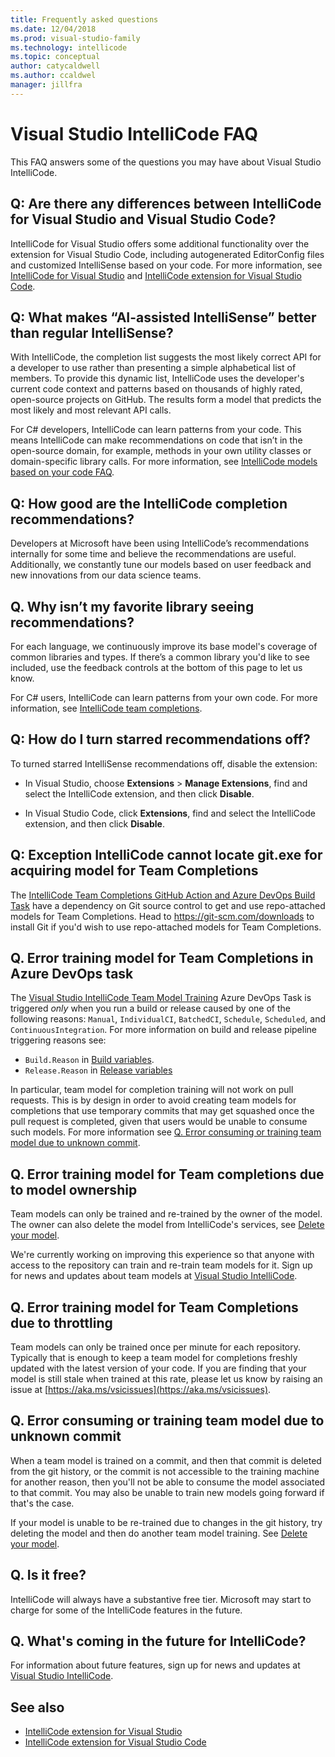 ```yaml
---
title: Frequently asked questions
ms.date: 12/04/2018
ms.prod: visual-studio-family
ms.technology: intellicode
ms.topic: conceptual
author: catycaldwell
ms.author: ccaldwel
manager: jillfra
---
```

# Visual Studio IntelliCode FAQ

This FAQ answers some of the questions you may have about Visual Studio IntelliCode.

## Q: Are there any differences between IntelliCode for Visual Studio and Visual Studio Code?

IntelliCode for Visual Studio offers some additional functionality over the extension for Visual Studio Code, including autogenerated EditorConfig files and customized IntelliSense based on your code. For more information, see [IntelliCode for Visual Studio](intellicode-visual-studio.md) and [IntelliCode extension for Visual Studio Code](intellicode-visual-studio-code.md).

## Q: What makes “AI-assisted IntelliSense” better than regular IntelliSense?

With IntelliCode, the completion list suggests the most likely correct API for a developer to use rather than presenting a simple alphabetical list of members. To provide this dynamic list, IntelliCode uses the developer's current code context and patterns based on thousands of highly rated, open-source projects on GitHub. The results form a model that predicts the most likely and most relevant API calls.

For C# developers, IntelliCode can learn patterns from your code. This means IntelliCode can make recommendations on code that isn’t in the open-source domain, for example, methods in your own utility classes or domain-specific library calls. For more information, see [IntelliCode models based on your code FAQ](custom-models.md).

## Q: How good are the IntelliCode completion recommendations?

Developers at Microsoft have been using IntelliCode’s recommendations internally for some time and believe the recommendations are useful. Additionally, we constantly tune our models based on user feedback and new innovations from our data science teams.

## Q. Why isn’t my favorite library seeing recommendations?

For each language, we continuously improve its base model's coverage of common libraries and types. If there’s a common library you'd like to see included, use the feedback controls at the bottom of this page to let us know.

For C# users, IntelliCode can learn patterns from your own code. For more information, see [IntelliCode team completions](custom-models.md).

## Q: How do I turn starred recommendations off?

To turned starred IntelliSense recommendations off, disable the extension:

- In Visual Studio, choose **Extensions** > **Manage Extensions**, find and select the IntelliCode extension, and then click **Disable**.

- In Visual Studio Code, click **Extensions**, find and select the IntelliCode extension, and then click **Disable**.

## Q: Exception IntelliCode cannot locate git.exe for acquiring model for Team Completions

The [IntelliCode Team Completions GitHub Action and Azure DevOps Build Task](https://aka.ms/vsic-teamcompletions-ci) have a dependency on Git source control to get and use repo-attached models for Team Completions. Head to https://git-scm.com/downloads to install Git if you'd wish to use repo-attached models for Team Completions. 


## Q. Error training model for Team Completions in Azure DevOps task

The [Visual Studio IntelliCode Team Model Training](https://marketplace.visualstudio.com/items?itemName=VisualStudioExptTeam.VSIntelliCodeTeamModelTraining) Azure DevOps Task is triggered _only_ when you run a build or release caused by one of the following reasons: `Manual`, `IndividualCI`, `BatchedCI`, `Schedule`, `Scheduled`, and `ContinuousIntegration`. For more information on build and release pipeline triggering reasons see:

  - `Build.Reason` in [Build variables](https://docs.microsoft.com/azure/devops/pipelines/build/variables?view=azure-devops&tabs=yaml#build-variables).
  - `Release.Reason` in [Release variables](https://docs.microsoft.com/azure/devops/pipelines/release/variables?view=azure-devops&tabs=batch#release-variables)

In particular, team model for completion training will not work on pull requests. This is by design in order to avoid creating team models for completions that use temporary commits that may get squashed once the pull request is completed, given that users would be unable to consume such models. For more information see [Q. Error consuming or training team model due to unknown commit](#q-error-consuming-or-training-team-model-due-to-unknown-commit).

## Q. Error training model for Team completions due to model ownership

Team models can only be trained and re-trained by the owner of the model. The owner can also delete the model from IntelliCode's services, see [Delete your model](custom-models.md#delete-your-model).

We're currently working on improving this experience so that anyone with access to the repository can train and re-train team models for it. Sign up for news and updates about team models at [Visual Studio IntelliCode](https://aka.ms/vsicsignup).

## Q. Error training model for Team Completions due to throttling

Team models can only be trained once per minute for each repository. Typically that is enough to keep a team model for completions freshly updated with the latest version of your code. If you are finding that your model is still stale when trained at this rate, please let us know by raising an issue at [https://aka.ms/vsicissues](https://aka.ms/vsicissues).

## Q. Error consuming or training team model due to unknown commit

When a team model is trained on a commit, and then that commit is deleted from the git history, or the commit is not accessible to the training machine for another reason, then you'll not be able to consume the model associated to that commit. You may also be unable to train new models going forward if that's the case.

If your model is unable to be re-trained due to changes in the git history, try deleting the model and then do another team model training. See [Delete your model](custom-models.md#delete-your-model).

## Q. Is it free?

IntelliCode will always have a substantive free tier. Microsoft may start to charge for some of the IntelliCode features in the future.

## Q. What's coming in the future for IntelliCode?

For information about future features, sign up for news and updates at [Visual Studio IntelliCode](https://aka.ms/vsicsignup).

## See also

- [IntelliCode extension for Visual Studio](intellicode-visual-studio.md)
- [IntelliCode extension for Visual Studio Code](intellicode-visual-studio-code.md)

